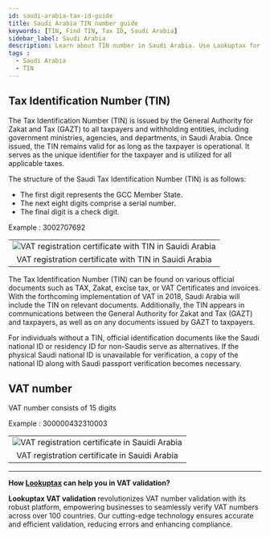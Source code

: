 ```yaml
---
id: saudi-arabia-tax-id-guide
title: Saudi Arabia TIN number guide
keywords: [TIN, Find TIN, Tax ID, Saudi Arabia]
sidebar_label: Saudi Arabia
description: Learn about TIN number in Saudi Arabia. Use Lookuptax for hassle-free tax id validation in Saudi Arabia and other 100+ countries
tags : 
  - Saudi Arabia
  - TIN
---
```


## Tax Identification Number (TIN)

The Tax Identification Number (TIN) is issued by the General Authority for Zakat and Tax (GAZT) to all taxpayers and withholding entities, including government ministries, agencies, and departments, in Saudi Arabia. Once issued, the TIN remains valid for as long as the taxpayer is operational. It serves as the unique identifier for the taxpayer and is utilized for all applicable taxes.

The structure of the Saudi Tax Identification Number (TIN) is as follows:

* The first digit represents the GCC Member State.
* The next eight digits comprise a serial number.
* The final digit is a check digit.

Example : 3002707692

<table align="center" border="0px" border-color="#dedede"><tr><td>
  <img src="/docs/img/taxid/tin-saudi.PNG" alt="VAT registration certificate with TIN in Sauidi Arabia" title="VAT registration certificate with TIN in Sauidi Arabia"/>
  </td></tr>
  <tr><td align="center">VAT registration certificate with TIN in Sauidi Arabia</td></tr>
</table>


The Tax Identification Number (TIN) can be found on various official documents such as TAX, Zakat, excise tax, or VAT Certificates and invoices. With the forthcoming implementation of VAT in 2018, Saudi Arabia will include the TIN on relevant documents. Additionally, the TIN appears in communications between the General Authority for Zakat and Tax (GAZT) and taxpayers, as well as on any documents issued by GAZT to taxpayers.

For individuals without a TIN, official identification documents like the Saudi national ID or residency ID for non-Saudis serve as alternatives. If the physical Saudi national ID is unavailable for verification, a copy of the national ID along with Saudi passport verification becomes necessary.

## VAT number

VAT number consists of 15 digits

Example : 300000432310003

<table align="center" border="0px" border-color="#dedede"><tr><td>
  <img src="/docs/img/taxid/vat-certificate-saudi.PNG" alt="VAT registration certificate in Sauidi Arabia" title="VAT registration certificate in Sauidi Arabia"/>
  </td></tr>
  <tr><td align="center">VAT registration certificate in Sauidi Arabia</td></tr>
</table>

----
**How [Lookuptax](https://lookuptax.com/) can help you in VAT validation?**

**Lookuptax VAT validation** revolutionizes VAT number validation with its robust platform, empowering businesses to seamlessly verify VAT numbers across over 100 countries. Our cutting-edge technology ensures accurate and efficient validation, reducing errors and enhancing compliance.
